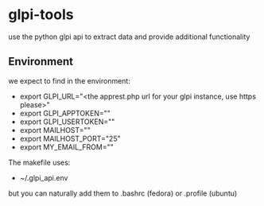 # glpi-tools
use the python glpi api to extract data and provide additional functionality


## Environment

we expect to find in the environment:

 - export GLPI_URL="<the apprest.php url for your glpi instance, use https please>"
 - export GLPI_APPTOKEN="<a glpi app token>"
 - export GLPI_USERTOKEN="<a glpi user token with sufficient read all privilegies>"
 - export MAILHOST="<your mail server ip or dns name>"
 - export MAILHOST_PORT="25"
 - export MY_EMAIL_FROM="<your from mail noreply most likely>"

The makefile uses:

  - ~/.glpi_api.env

but you can naturally add them to .bashrc (fedora) or .profile (ubuntu)
